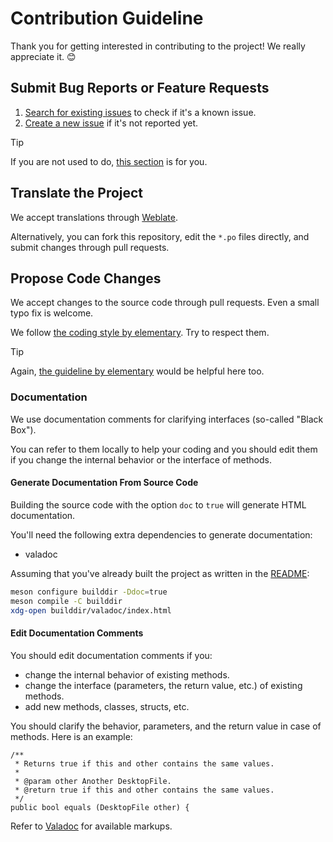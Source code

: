 # Contribution Guideline
Thank you for getting interested in contributing to the project! We really appreciate it. 😊

## Submit Bug Reports or Feature Requests
1. [Search for existing issues](https://github.com/ryonakano/pinit/issues) to check if it's a known issue.
2. [Create a new issue](https://github.com/ryonakano/pinit/issues/new) if it's not reported yet.

> [!TIP]
> If you are not used to do, [this section](https://docs.elementary.io/contributor-guide/feedback/reporting-issues#creating-a-new-issue-report) is for you.

## Translate the Project
We accept translations through [Weblate](https://hosted.weblate.org/projects/rosp/pinit/).

Alternatively, you can fork this repository, edit the `*.po` files directly, and submit changes through pull requests.

## Propose Code Changes
We accept changes to the source code through pull requests. Even a small typo fix is welcome.

We follow [the coding style by elementary](https://docs.elementary.io/develop/writing-apps/code-style). Try to respect them.

> [!TIP]
> Again, [the guideline by elementary](https://docs.elementary.io/contributor-guide/development/prepare-code-for-review) would be helpful here too.

### Documentation
We use documentation comments for clarifying interfaces (so-called "Black Box").

You can refer to them locally to help your coding and you should edit them if you change the internal behavior
or the interface of methods.

#### Generate Documentation From Source Code
Building the source code with the option `doc` to `true` will generate HTML documentation.

You'll need the following extra dependencies to generate documentation:

* valadoc

Assuming that you've already built the project as written in the [README](README.md#from-source-code-native):

```bash
meson configure builddir -Ddoc=true
meson compile -C builddir
xdg-open builddir/valadoc/index.html
```

#### Edit Documentation Comments
You should edit documentation comments if you:

- change the internal behavior of existing methods.
- change the interface (parameters, the return value, etc.) of existing methods.
- add new methods, classes, structs, etc.

You should clarify the behavior, parameters, and the return value in case of methods. Here is an example:

```vala
/**
 * Returns true if this and other contains the same values.
 *
 * @param other Another DesktopFile.
 * @return true if this and other contains the same values.
 */
public bool equals (DesktopFile other) {
```

Refer to [Valadoc](https://valadoc.org/markup.htm) for available markups.
